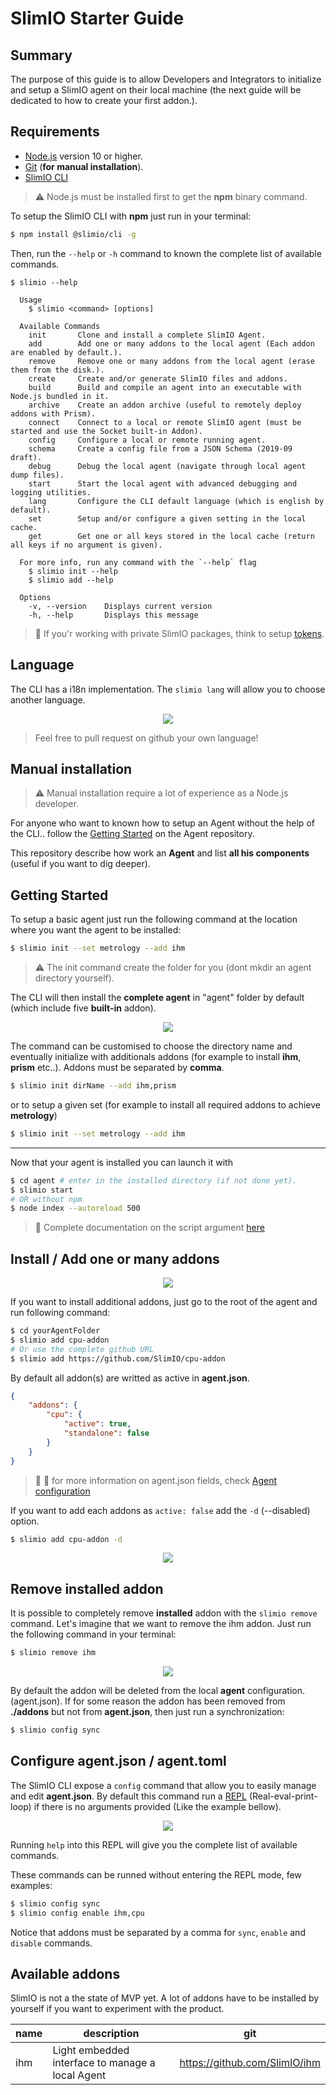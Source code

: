 # SlimIO Starter Guide

## Summary

The purpose of this guide is to allow Developers and Integrators to initialize and setup a SlimIO agent on their local machine (the next guide will be dedicated to how to create your first addon.).

## Requirements

- [Node.js](https://nodejs.org/en/) version 10 or higher.
- [Git](https://git-scm.com/) (**for manual installation**).
- [SlimIO CLI](https://github.com/SlimIO/CLI)

> ⚠️ Node.js must be installed first to get the **npm** binary command.

To setup the SlimIO CLI with **npm** just run in your terminal:
```bash
$ npm install @slimio/cli -g
```

Then, run the `--help` or `-h` command to known the complete list of available commands.
```
$ slimio --help

  Usage
    $ slimio <command> [options]

  Available Commands
    init       Clone and install a complete SlimIO Agent.
    add        Add one or many addons to the local agent (Each addon are enabled by default.).
    remove     Remove one or many addons from the local agent (erase them from the disk.).
    create     Create and/or generate SlimIO files and addons.
    build      Build and compile an agent into an executable with Node.js bundled in it.
    archive    Create an addon archive (useful to remotely deploy addons with Prism).
    connect    Connect to a local or remote SlimIO agent (must be started and use the Socket built-in Addon).
    config     Configure a local or remote running agent.
    schema     Create a config file from a JSON Schema (2019-09 draft).
    debug      Debug the local agent (navigate through local agent dump files).
    start      Start the local agent with advanced debugging and logging utilities.
    lang       Configure the CLI default language (which is english by default).
    set        Setup and/or configure a given setting in the local cache.
    get        Get one or all keys stored in the local cache (return all keys if no argument is given).

  For more info, run any command with the `--help` flag
    $ slimio init --help
    $ slimio add --help

  Options
    -v, --version    Displays current version
    -h, --help       Displays this message
```

> 👀 If you'r working with private SlimIO packages, think to setup [tokens](https://github.com/SlimIO/Governance/blob/master/docs/tooling.md#environment-variables).

## Language

The CLI has a i18n implementation. The `slimio lang` will allow you to choose another language.

<p align="center">
<img src="./images/cli_lang.gif">
</p>

> Feel free to pull request on github your own language!

## Manual installation

> ⚠️ Manual installation require a lot of experience as a Node.js developer.

For anyone who want to known how to setup an Agent without the help of the CLI.. follow the [Getting Started](https://github.com/SlimIO/Agent#getting-started) on the Agent repository.

This repository describe how work an **Agent** and list **all his components** (useful if you want to dig deeper).

## Getting Started
To setup a basic agent just run the following command at the location where you want the agent to be installed:

```bash
$ slimio init --set metrology --add ihm
```

> ⚠️ The init command create the folder for you (dont mkdir an agent directory yourself).

The CLI will then install the **complete agent** in "agent" folder by default (which include five **built-in** addon).

<p align="center">
<img src="./images/cli_init.gif">
</p>

The command can be customised to choose the directory name and eventually initialize with additionals addons (for example to install **ihm**, **prism** etc..). Addons must be separated by **comma**.

```bash
$ slimio init dirName --add ihm,prism
```

or to setup a given set (for example to install all required addons to achieve **metrology**)
```bash
$ slimio init --set metrology --add ihm
```

---

Now that your agent is installed you can launch it with
```bash
$ cd agent # enter in the installed directory (if not done yet).
$ slimio start
# OR without npm
$ node index --autoreload 500
```

> 👀 Complete documentation on the script argument [here](https://github.com/SlimIO/Agent#cli-options)

## Install / Add one or many addons

<p align="center">
<img src="./images/cli_add1.gif">
</p>

If you want to install additional addons, just go to the root of the agent and run following command:

```bash
$ cd yourAgentFolder
$ slimio add cpu-addon
# Or use the complete github URL
$ slimio add https://github.com/SlimIO/cpu-addon
```

By default all addon(s) are writted as active in **agent.json**.
```json
{
    "addons": {
        "cpu": {
            "active": true,
            "standalone": false
        }
    }
}
```

> 👀 📄 for more information on agent.json fields, check [Agent configuration](https://github.com/SlimIO/Agent#agent-configuration)

If you want to add each addons as `active: false` add the `-d` (--disabled) option.

```bash
$ slimio add cpu-addon -d 
```

<p align="center">
<img src="./images/cli_add2.gif">
</p>

## Remove installed addon
It is possible to completely remove **installed** addon with the `slimio remove` command. Let's imagine that we want to remove the ihm addon. Just run the following command in your terminal:

```bash
$ slimio remove ihm
```

<p align="center">
<img src="https://i.imgur.com/8XWIamD.png">
</p>

By default the addon will be deleted from the local **agent** configuration. (agent.json). If for some reason the addon has been removed from **./addons** but not from **agent.json**, then just run a synchronization:

```bash
$ slimio config sync
```

## Configure agent.json / agent.toml
The SlimIO CLI expose a `config` command that allow you to easily manage and edit **agent.json**. By default this command run a [REPL](https://en.wikipedia.org/wiki/Read%E2%80%93eval%E2%80%93print_loop) (Real-eval-print-loop) if there is no arguments provided (Like the example bellow).

<p align="center">
<img src="./images/cli_config.gif">
</p>

Running `help` into this REPL will give you the complete list of available commands.

These commands can be runned without entering the REPL mode, few examples:
```bash
$ slimio config sync
$ slimio config enable ihm,cpu
```

Notice that addons must be separated by a comma for `sync`, `enable` and `disable` commands.

## Available addons

SlimIO is not a the state of MVP yet. A lot of addons have to be installed by yourself if you want to experiment with the product.

| name | description | git |
| --- | --- | --- |
| ihm | Light embedded interface to manage a local Agent | https://github.com/SlimIO/ihm |

